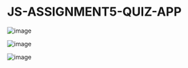 # JS-ASSIGNMENT5-QUIZ-APP

![image](https://user-images.githubusercontent.com/109234037/189470409-e403b42a-496d-490a-aa85-dc74c714884d.png)


![image](https://user-images.githubusercontent.com/109234037/189470415-85a8f918-ceb3-4da2-9685-bab5e36bc384.png)

![image](https://user-images.githubusercontent.com/109234037/189470421-e8b087ca-b071-4b12-94b5-0f534ad26a4e.png)
